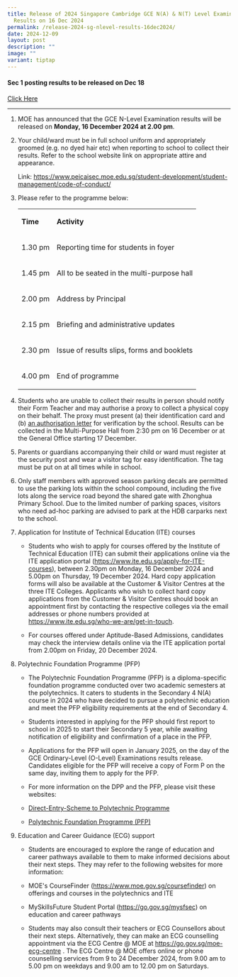 ```yaml
---
title: Release of 2024 Singapore Cambridge GCE N(A) & N(T) Level Examination
  Results on 16 Dec 2024
permalink: /release-2024-sg-nlevel-results-16dec2024/
date: 2024-12-09
layout: post
description: ""
image: ""
variant: tiptap
---
```

<h4>Sec 1 posting results to be released on Dec 18</h4>
<p><a href="/files/2024/posting_results_to_be_released.pdf" rel="noopener noreferrer nofollow" target="_blank">Click Here</a>
</p>
<hr>
<p></p>
<ol data-tight="true" class="tight">
<li>
<p>MOE has announced that the GCE N-Level Examination results will be released
on <strong>Monday, 16 December 2024 at 2.00 pm</strong>.</p>
<p></p>
</li>
<li>
<p>Your child/ward must be in full school uniform and appropriately groomed
(e.g. no dyed hair etc) when reporting to school to collect their results.
Refer to the school website link on appropriate attire and appearance.</p>
<p>Link: <a href="https://www.peicaisec.moe.edu.sg/student-development/student-management/code-of-conduct/" rel="noopener noreferrer nofollow" target="_blank">https://www.peicaisec.moe.edu.sg/student-development/student-management/code-of-conduct/</a>
</p>
<p></p>
</li>
<li>
<p>Please refer to the programme below:</p>
<table style="minWidth: 50px">
<colgroup>
<col>
<col>
</colgroup>
<tbody>
<tr>
<td rowspan="1" colspan="1">
<p><strong>Time</strong>
</p>
</td>
<td rowspan="1" colspan="1">
<p><strong>Activity</strong>
</p>
</td>
</tr>
<tr>
<td rowspan="1" colspan="1">
<p>1.30 pm</p>
</td>
<td rowspan="1" colspan="1">
<p>Reporting time for students in foyer</p>
</td>
</tr>
<tr>
<td rowspan="1" colspan="1">
<p>1.45 pm</p>
</td>
<td rowspan="1" colspan="1">
<p>All to be seated in the multi-purpose hall</p>
</td>
</tr>
<tr>
<td rowspan="1" colspan="1">
<p>2.00 pm</p>
</td>
<td rowspan="1" colspan="1">
<p>Address by Principal</p>
</td>
</tr>
<tr>
<td rowspan="1" colspan="1">
<p>2.15 pm</p>
</td>
<td rowspan="1" colspan="1">
<p>Briefing and administrative updates</p>
</td>
</tr>
<tr>
<td rowspan="1" colspan="1">
<p>2.30 pm</p>
</td>
<td rowspan="1" colspan="1">
<p>Issue of results slips, forms and booklets</p>
</td>
</tr>
<tr>
<td rowspan="1" colspan="1">
<p>4.00 pm</p>
</td>
<td rowspan="1" colspan="1">
<p>End of programme</p>
</td>
</tr>
</tbody>
</table>
<p></p>
</li>
<li>
<p>Students who are unable to collect their results in person should notify
their Form Teacher and may authorise a proxy to collect a physical copy
on their behalf. The proxy must present (a) their identification card and
(b) <a href="/files/2024/2024_Authorisation_Letter___N_Level.pdf" rel="noopener noreferrer nofollow" target="_blank">an authorisation letter</a> for
verification by the school. Results can be collected in the Multi-Purpose
Hall from 2:30 pm on 16 December or at the General Office starting 17 December.</p>
<p></p>
</li>
<li>
<p>Parents or guardians accompanying their child or ward must register at
the security post and wear a visitor tag for easy identification. The tag
must be put on at all times while in school.</p>
<p></p>
</li>
<li>
<p>Only staff members with approved season parking decals are permitted to
use the parking lots within the school compound, including the five lots
along the service road beyond the shared gate with Zhonghua Primary School.
Due to the limited number of parking spaces, visitors who need ad-hoc parking
are advised to park at the HDB carparks next to the school.</p>
<p></p>
</li>
<li>
<p>Application for Institute of Technical Education (ITE) courses</p>
<ul data-tight="true" class="tight">
<li>
<p>Students who wish to apply for courses offered by the Institute of Technical
Education (ITE) can submit their applications online via the ITE application
portal (<a href="https://www.ite.edu.sg/apply-for-ITE-courses" rel="noopener noreferrer nofollow" target="_blank">https://www.ite.edu.sg/apply-for-ITE-courses</a>),
between 2.30pm on Monday, 16 December 2024 and 5.00pm on Thursday, 19 December
2024. Hard copy application forms will also be available at the Customer
&amp; Visitor Centres at the three ITE Colleges. Applicants who wish to
collect hard copy applications from the Customer &amp; Visitor Centres
should book an appointment first by contacting the respective colleges
via the email addresses or phone numbers provided at <a href="https://www.ite.edu.sg/who-we-are/get-in-touch" rel="noopener noreferrer nofollow" target="_blank">https://www.ite.edu.sg/who-we-are/get-in-touch</a>.</p>
</li>
<li>
<p>For courses offered under Aptitude-Based Admissions, candidates may check
the interview details online via the ITE application portal from 2.00pm
on Friday, 20 December 2024.</p>
<p></p>
</li>
</ul>
</li>
<li>
<p>Polytechnic Foundation Programme (PFP)</p>
<ul data-tight="true" class="tight">
<li>
<p>The Polytechnic Foundation Programme (PFP) is a diploma-specific foundation
programme conducted over two academic semesters at the polytechnics. It
caters to students in the Secondary 4 N(A) course in 2024 who have decided
to pursue a polytechnic education and meet the PFP eligibility requirements
at the end of Secondary 4.</p>
</li>
<li>
<p>Students interested in applying for the PFP should first report to school
in 2025 to start their Secondary 5 year, while awaiting notification of
eligibility and confirmation of a place in the PFP.</p>
</li>
<li>
<p>Applications for the PFP will open in January 2025, on the day of the
GCE Ordinary-Level (O-Level) Examinations results release. Candidates eligible
for the PFP will receive a copy of Form P on the same day, inviting them
to apply for the PFP.</p>
</li>
<li>
<p>For more information on the DPP and the PFP, please visit these websites:</p>
</li>
<li>
<p><a href="https://www.ite.edu.sg/admissions/full-time-courses/higher-nitec-dpp" rel="noopener nofollow" target="_blank">Direct-Entry-Scheme to Polytechnic Programme</a>
</p>
</li>
<li>
<p><a href="https://pfp.polytechnic.edu.sg/PFP/index.html" rel="noopener nofollow" target="_blank">Polytechnic Foundation Programme (PFP)</a>
</p>
<p></p>
</li>
</ul>
</li>
<li>
<p>Education and Career Guidance (ECG) support</p>
<ul data-tight="true" class="tight">
<li>
<p>Students are encouraged to explore the range of education and career pathways
available to them to make informed decisions about their next steps. They
may refer to the following websites for more information:</p>
</li>
<li>
<p>MOE's CourseFinder (<a href="https://www.moe.gov.sg/coursefinder" rel="noopener noreferrer nofollow" target="_blank">https://www.moe.gov.sg/coursefinder</a>)
on offerings and courses in the polytechnics and ITE</p>
</li>
<li>
<p>MySkillsFuture Student Portal (<a href="https://go.gov.sg/mysfsec" rel="noopener noreferrer nofollow" target="_blank">https://go.gov.sg/mysfsec</a>) on education
and career pathways</p>
</li>
<li>
<p>Students may also consult their teachers or ECG Counsellors about their
next steps. Alternatively, they can make an ECG counselling appointment
via the ECG Centre @ MOE at <a href="https://go.gov.sg/moe-ecg-centre" rel="noopener noreferrer nofollow" target="_blank">https://go.gov.sg/moe-ecg-centre</a> .
The ECG Centre @ MOE offers online or phone counselling services from 9
to 24 December 2024, from 9.00 am to 5.00 pm on weekdays and 9.00 am to
12.00 pm on Saturdays.</p>
</li>
</ul>
</li>
</ol>
<p></p>
